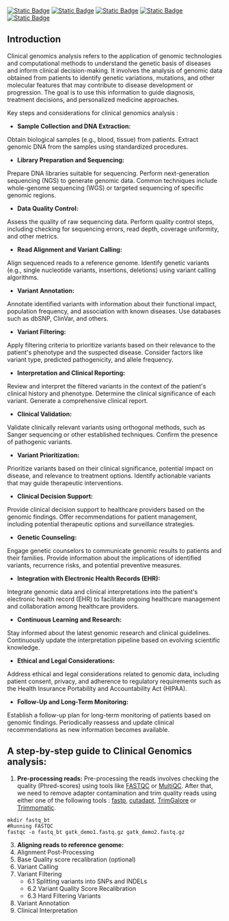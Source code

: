 [![Static Badge](https://img.shields.io/badge/LICENSE-MIT-yellow)](https://opensource.org/license/mit/) [![Static Badge](https://img.shields.io/badge/FASTQC-v.0.12.0-blue)](https://github.com/s-andrews/FastQC) [![Static Badge](https://img.shields.io/badge/fastp-v.0.20.1-blue)](https://github.com/OpenGene/fastp/releases) [![Static Badge](https://img.shields.io/badge/bwa-v.0.7.17-blue)](https://github.com/lh3/bwa) [![Static Badge](https://img.shields.io/badge/gatk-%3E%3Dv.4.4.0.0-darkpink)
](https://hub.docker.com/r/broadinstitute/gatk/)




## Introduction
Clinical genomics analysis refers to the application of genomic technologies and computational methods to understand the genetic basis of diseases and inform clinical decision-making. It involves the analysis of genomic data obtained from patients to identify genetic variations, mutations, and other molecular features that may contribute to disease development or progression. The goal is to use this information to guide diagnosis, treatment decisions, and personalized medicine approaches.

Key steps and considerations for clinical genomics analysis :

- **Sample Collection and DNA Extraction:**

Obtain biological samples (e.g., blood, tissue) from patients. Extract genomic DNA from the samples using standardized procedures.

- **Library Preparation and Sequencing:**

Prepare DNA libraries suitable for sequencing. Perform next-generation sequencing (NGS) to generate genomic data. Common techniques include whole-genome sequencing (WGS) or targeted sequencing of specific genomic regions.

- **Data Quality Control:**

Assess the quality of raw sequencing data. Perform quality control steps, including checking for sequencing errors, read depth, coverage uniformity, and other metrics.

- **Read Alignment and Variant Calling:**

Align sequenced reads to a reference genome. Identify genetic variants (e.g., single nucleotide variants, insertions, deletions) using variant calling algorithms.

- **Variant Annotation:**

Annotate identified variants with information about their functional impact, population frequency, and association with known diseases. Use databases such as dbSNP, ClinVar, and others.

- **Variant Filtering:**

Apply filtering criteria to prioritize variants based on their relevance to the patient's phenotype and the suspected disease. Consider factors like variant type, predicted pathogenicity, and allele frequency.

- **Interpretation and Clinical Reporting:**

Review and interpret the filtered variants in the context of the patient's clinical history and phenotype. Determine the clinical significance of each variant. Generate a comprehensive clinical report.

- **Clinical Validation:**

Validate clinically relevant variants using orthogonal methods, such as Sanger sequencing or other established techniques. Confirm the presence of pathogenic variants.

- **Variant Prioritization:**

Prioritize variants based on their clinical significance, potential impact on disease, and relevance to treatment options. Identify actionable variants that may guide therapeutic interventions.

- **Clinical Decision Support:**

Provide clinical decision support to healthcare providers based on the genomic findings. Offer recommendations for patient management, including potential therapeutic options and surveillance strategies.

- **Genetic Counseling:**

Engage genetic counselors to communicate genomic results to patients and their families. Provide information about the implications of identified variants, recurrence risks, and potential preventive measures.

- **Integration with Electronic Health Records (EHR):**

Integrate genomic data and clinical interpretations into the patient's electronic health record (EHR) to facilitate ongoing healthcare management and collaboration among healthcare providers.

- **Continuous Learning and Research:**

Stay informed about the latest genomic research and clinical guidelines. Continuously update the interpretation pipeline based on evolving scientific knowledge.

- **Ethical and Legal Considerations:**

Address ethical and legal considerations related to genomic data, including patient consent, privacy, and adherence to regulatory requirements such as the Health Insurance Portability and Accountability Act (HIPAA).

- **Follow-Up and Long-Term Monitoring:**

Establish a follow-up plan for long-term monitoring of patients based on genomic findings. Periodically reassess and update clinical recommendations as new information becomes available.

## A step-by-step guide to Clinical Genomics analysis:
1. **Pre-processing reads:** 
Pre-processing the reads involves checking the quality (Phred-scores) using tools like [FASTQC](https://www.bioinformatics.babraham.ac.uk/projects/fastqc/) or [MultiQC](https://github.com/MultiQC/MultiQC). After that, we need to remove adapter contamination and trim quality reads using either one of the following tools : [fastp](https://github.com/OpenGene/fastp?tab=readme-ov-file), [cutadapt](https://cutadapt.readthedocs.io/en/stable/), [TrimGalore](https://www.bioinformatics.babraham.ac.uk/projects/trim_galore/) or [Trimmomatic](/http://www.usadellab.org/cms/?page=trimmomatic).

```
mkdir fastq_bt
#Running FASTQC
fastqc -o fastq_bt gatk_demo1.fastq.gz gatk_demo2.fastq.gz

```

3. **Aligning reads to reference genome:**
4. Alignment Post-Processing
5. Base Quality score recalibration (optional)
6. Variant Calling
7. Variant Filtering
   - 6.1 Splitting variants into SNPs and INDELs
   - 6.2 Variant Quality Score Recalibration
   - 6.3 Hard Filtering Variants
8. Variant Annotation
9. Clinical Interpretation
   



